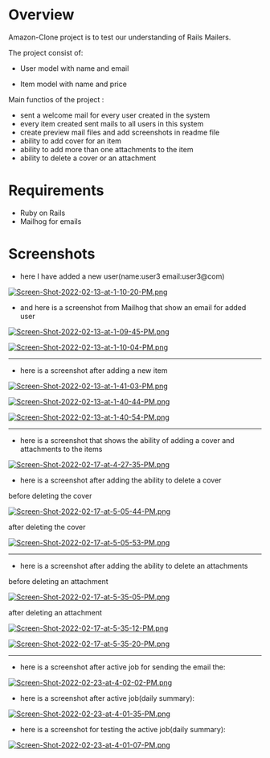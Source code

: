 # Overview

Amazon-Clone project is to test our understanding of Rails Mailers.

The project consist of:

* User model with name and email

* Item model with name and price

Main functios of the project :

* sent a welcome mail for every user created in the system
* every item created sent mails to all users in this system
* create preview mail files and add screenshots in readme file
* ability to add cover for an item
* ability to add more than one attachments to the item
* ability to delete a cover or an attachment

# Requirements

* Ruby on Rails
* Mailhog for emails

# Screenshots

* here I have added a new user(name:user3 email:user3@com)

[![Screen-Shot-2022-02-13-at-1-10-20-PM.png](https://i.postimg.cc/mDPDhsSZ/Screen-Shot-2022-02-13-at-1-10-20-PM.png)](https://postimg.cc/vgdMSCjC)



* and here is a screenshot from Mailhog that show an email for added user

[![Screen-Shot-2022-02-13-at-1-09-45-PM.png](https://i.postimg.cc/9QsycL27/Screen-Shot-2022-02-13-at-1-09-45-PM.png)](https://postimg.cc/TKqK9qpd)

[![Screen-Shot-2022-02-13-at-1-10-04-PM.png](https://i.postimg.cc/cL3BgpXm/Screen-Shot-2022-02-13-at-1-10-04-PM.png)](https://postimg.cc/MnWQgFkM)

---------------------------------------------------------
* here is a screenshot after adding a new item

[![Screen-Shot-2022-02-13-at-1-41-03-PM.png](https://i.postimg.cc/d30zJsRn/Screen-Shot-2022-02-13-at-1-41-03-PM.png)](https://postimg.cc/S2wZrpvz)

[![Screen-Shot-2022-02-13-at-1-40-44-PM.png](https://i.postimg.cc/Z56Dtvt4/Screen-Shot-2022-02-13-at-1-40-44-PM.png)](https://postimg.cc/Js4Qjnz2)

[![Screen-Shot-2022-02-13-at-1-40-54-PM.png](https://i.postimg.cc/Z5zVcY9g/Screen-Shot-2022-02-13-at-1-40-54-PM.png)](https://postimg.cc/Mvt7ZSmb)

---------------------------------------------------------
* here is a screenshot that shows the ability of adding a cover and attachments to the items

[![Screen-Shot-2022-02-17-at-4-27-35-PM.png](https://i.postimg.cc/XqjvtLrC/Screen-Shot-2022-02-17-at-4-27-35-PM.png)](https://postimg.cc/7GRD2gMH)

* here is a screenshot after adding the ability to delete a cover
  
before deleting the cover 

[![Screen-Shot-2022-02-17-at-5-05-44-PM.png](https://i.postimg.cc/VvdxS0Th/Screen-Shot-2022-02-17-at-5-05-44-PM.png)](https://postimg.cc/0K1WFj9G)

after deleting the cover 

[![Screen-Shot-2022-02-17-at-5-05-53-PM.png](https://i.postimg.cc/QtnPrxtJ/Screen-Shot-2022-02-17-at-5-05-53-PM.png)](https://postimg.cc/wyLFXzD1)

---------------------------------------------------------

* here is a screenshot after adding the ability to delete an attachments 

before deleting an attachment

[![Screen-Shot-2022-02-17-at-5-35-05-PM.png](https://i.postimg.cc/76M3gBvG/Screen-Shot-2022-02-17-at-5-35-05-PM.png)](https://postimg.cc/LY5gS382)

after deleting an attachment 

[![Screen-Shot-2022-02-17-at-5-35-12-PM.png](https://i.postimg.cc/Gm8vM3w1/Screen-Shot-2022-02-17-at-5-35-12-PM.png)](https://postimg.cc/CR0Z5gxv)

[![Screen-Shot-2022-02-17-at-5-35-20-PM.png](https://i.postimg.cc/nzZ7cvsH/Screen-Shot-2022-02-17-at-5-35-20-PM.png)](https://postimg.cc/3ySWt0C6)



---------------------------------------------------------

* here is a screenshot after active job for sending the email the:

[![Screen-Shot-2022-02-23-at-4-02-02-PM.png](https://i.postimg.cc/15K7L04c/Screen-Shot-2022-02-23-at-4-02-02-PM.png)](https://postimg.cc/D88cGXr8)


* here is a screenshot after active job(daily summary):

[![Screen-Shot-2022-02-23-at-4-01-35-PM.png](https://i.postimg.cc/vmC0W3SM/Screen-Shot-2022-02-23-at-4-01-35-PM.png)](https://postimg.cc/LqBkSBp0)


* here is a screenshot for testing the active job(daily summary):

[![Screen-Shot-2022-02-23-at-4-01-07-PM.png](https://i.postimg.cc/L8nkNjPs/Screen-Shot-2022-02-23-at-4-01-07-PM.png)](https://postimg.cc/qNHC7hjf)
